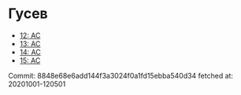 # Гусев
- [12: AC](12.md)
- [13: AC](13.md)
- [14: AC](14.md)
- [15: AC](15.md)

Commit: 8848e68e6add144f3a3024f0a1fd15ebba540d34
 fetched at: 20201001-120501
